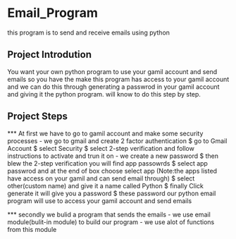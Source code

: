 # Email_Program
this program is to send and receive emails using python

## Project Introdution
You want your own python program to use your gamil account and send emails
so you have the make this program has access to your gamil account and we
can do this through generating a passwrod in your gamil account and giving 
it the python program. will know to do this step by step. 

## Project Steps
*** At first we have to go to gamil account and make some security processes 
    - we go to gmail and create 2 factor authentication
        $ go to Gmail Account $ select Security
        $ select 2-step verification and follow instructions to activate and trun it on
    - we create a new password
        $ then blew the 2-step verification you will find app passowrds 
        $ select app passwrod and at the end of box choose select app 
           (Note:the apps listed have access on your gamil and can send email through)
        $ select other(custom name) and give it a name called Python
        $ finally Click generate it will give you a password 
        $ these password our python email program will use to access your gamil account and send emails

*** secondly we bulid a program that sends the emails
    - we use email module(bulit-in module) to build our program
    - we use alot of functions from this module 
